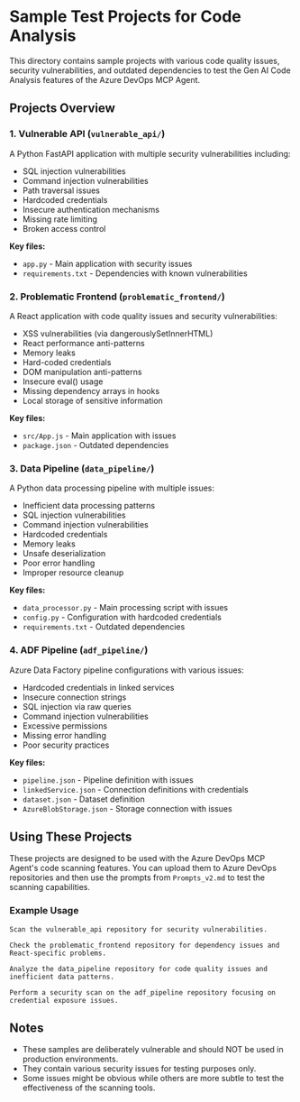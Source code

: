 # Sample Test Projects for Code Analysis

This directory contains sample projects with various code quality issues, security vulnerabilities, and outdated dependencies to test the Gen AI Code Analysis features of the Azure DevOps MCP Agent.

## Projects Overview

### 1. Vulnerable API (`vulnerable_api/`)

A Python FastAPI application with multiple security vulnerabilities including:
- SQL injection vulnerabilities
- Command injection vulnerabilities
- Path traversal issues
- Hardcoded credentials
- Insecure authentication mechanisms
- Missing rate limiting
- Broken access control

**Key files:**
- `app.py` - Main application with security issues
- `requirements.txt` - Dependencies with known vulnerabilities

### 2. Problematic Frontend (`problematic_frontend/`)

A React application with code quality issues and security vulnerabilities:
- XSS vulnerabilities (via dangerouslySetInnerHTML)
- React performance anti-patterns
- Memory leaks
- Hard-coded credentials
- DOM manipulation anti-patterns
- Insecure eval() usage
- Missing dependency arrays in hooks
- Local storage of sensitive information

**Key files:**
- `src/App.js` - Main application with issues
- `package.json` - Outdated dependencies

### 3. Data Pipeline (`data_pipeline/`)

A Python data processing pipeline with multiple issues:
- Inefficient data processing patterns
- SQL injection vulnerabilities
- Command injection vulnerabilities
- Hardcoded credentials
- Memory leaks
- Unsafe deserialization
- Poor error handling
- Improper resource cleanup

**Key files:**
- `data_processor.py` - Main processing script with issues
- `config.py` - Configuration with hardcoded credentials
- `requirements.txt` - Outdated dependencies

### 4. ADF Pipeline (`adf_pipeline/`)

Azure Data Factory pipeline configurations with various issues:
- Hardcoded credentials in linked services
- Insecure connection strings
- SQL injection via raw queries
- Command injection vulnerabilities
- Excessive permissions
- Missing error handling
- Poor security practices

**Key files:**
- `pipeline.json` - Pipeline definition with issues
- `linkedService.json` - Connection definitions with credentials
- `dataset.json` - Dataset definition
- `AzureBlobStorage.json` - Storage connection with issues

## Using These Projects

These projects are designed to be used with the Azure DevOps MCP Agent's code scanning features. You can upload them to Azure DevOps repositories and then use the prompts from `Prompts_v2.md` to test the scanning capabilities.

### Example Usage

```
Scan the vulnerable_api repository for security vulnerabilities.
```

```
Check the problematic_frontend repository for dependency issues and React-specific problems.
```

```
Analyze the data_pipeline repository for code quality issues and inefficient data patterns.
```

```
Perform a security scan on the adf_pipeline repository focusing on credential exposure issues.
```

## Notes

- These samples are deliberately vulnerable and should NOT be used in production environments.
- They contain various security issues for testing purposes only.
- Some issues might be obvious while others are more subtle to test the effectiveness of the scanning tools.
